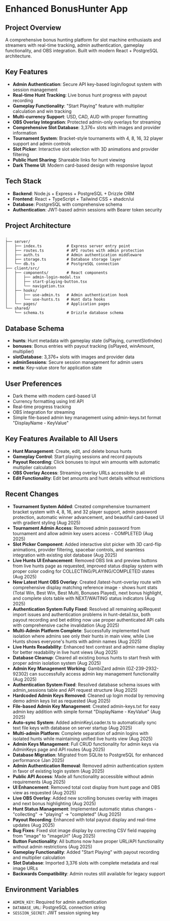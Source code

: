 # Enhanced BonusHunter App

## Project Overview
A comprehensive bonus hunting platform for slot machine enthusiasts and streamers with real-time tracking, admin authentication, gameplay functionality, and OBS integration. Built with modern React + PostgreSQL architecture.

## Key Features
- **Admin Authentication**: Secure API key-based login/logout system with session management
- **Real-time Hunt Tracking**: Live bonus hunt progress with payout recording
- **Gameplay Functionality**: "Start Playing" feature with multiplier calculation and win tracking
- **Multi-currency Support**: USD, CAD, AUD with proper formatting
- **OBS Overlay Integration**: Protected admin-only overlays for streaming
- **Comprehensive Slot Database**: 3,376+ slots with images and provider information
- **Tournament System**: Bracket-style tournaments with 4, 8, 16, 32 player support and admin controls
- **Slot Picker**: Interactive slot selection with 3D animations and provider filtering
- **Public Hunt Sharing**: Shareable links for hunt viewing
- **Dark Theme UI**: Modern card-based design with responsive layout

## Tech Stack
- **Backend**: Node.js + Express + PostgreSQL + Drizzle ORM
- **Frontend**: React + TypeScript + Tailwind CSS + shadcn/ui
- **Database**: PostgreSQL with comprehensive schema
- **Authentication**: JWT-based admin sessions with Bearer token security

## Project Architecture
```
.
├── server/
│   ├── index.ts           # Express server entry point
│   ├── routes.ts          # API routes with admin protection
│   ├── auth.ts            # Admin authentication middleware
│   ├── storage.ts         # Database storage layer
│   └── db.ts              # PostgreSQL connection
├── client/src/
│   ├── components/        # React components
│   │   ├── admin-login-modal.tsx
│   │   ├── start-playing-button.tsx
│   │   └── navigation.tsx
│   ├── hooks/
│   │   ├── use-admin.ts   # Admin authentication hook
│   │   └── use-hunts.ts   # Hunt data hooks
│   └── pages/             # Application pages
└── shared/
    └── schema.ts          # Drizzle database schema
```

## Database Schema
- **hunts**: Hunt metadata with gameplay state (isPlaying, currentSlotIndex)
- **bonuses**: Bonus entries with payout tracking (isPlayed, winAmount, multiplier)
- **slotDatabase**: 3,376+ slots with images and provider data
- **adminSessions**: Secure session management for admin users
- **meta**: Key-value store for application state

## User Preferences
- Dark theme with modern card-based UI
- Currency formatting using Intl API
- Real-time progress tracking
- OBS integration for streaming
- Simple file-based admin key management using admin-keys.txt format "DisplayName - KeyValue"

## Key Features Available to All Users
- **Hunt Management**: Create, edit, and delete bonus hunts
- **Gameplay Control**: Start playing sessions and record payouts
- **Payout Recording**: Click bonuses to input win amounts with automatic multiplier calculation
- **OBS Overlay Access**: Streaming overlay URLs accessible to all
- **Edit Functionality**: Edit bet amounts and hunt details without restrictions

## Recent Changes
- **Tournament System Added**: Created comprehensive tournament bracket system with 4, 8, 16, and 32 player support, admin password protection, automatic winner advancement, and beautiful card-based UI with gradient styling (Aug 2025)
- **Tournament Admin Access**: Removed admin password from tournament and allow admin key users access - COMPLETED (Aug 2025)
- **Slot Picker Component**: Added interactive slot picker with 3D card-flip animations, provider filtering, spacebar controls, and seamless integration with existing slot database (Aug 2025)
- **Live Hunts UI Enhancement**: Removed OBS link and preview buttons from live hunts page as requested, improved status display system with proper color coding for COLLECTING/PLAYING/COMPLETED states (Aug 2025)
- **New Latest Hunt OBS Overlay**: Created /latest-hunt-overlay route with comprehensive display matching reference image - shows hunt stats (Total Win, Best Win, Best Multi, Bonuses Played), next bonus highlight, and complete slots table with NEXT/WAITING status indicators (Aug 2025)
- **Authentication System Fully Fixed**: Resolved all remaining apiRequest import issues and authentication problems in hunt-detail.tsx, both payout recording and bet editing now use proper authenticated API calls with comprehensive cache invalidation (Aug 2025)
- **Multi-Admin Platform Complete**: Successfully implemented hunt isolation where admins see only their hunts in main view, while Live Hunts shows everyone's hunts with admin names (Aug 2025)
- **Live Hunts Readability**: Enhanced text contrast and admin name display for better readability in live hunt views (Aug 2025)
- **Database Cleanup**: Cleared all existing bonus hunts to start fresh with proper admin isolation system (Aug 2025)
- **Admin Key Management Working**: GambiZard admin (GZ-239-2932-92302) can successfully access admin key management functionality (Aug 2025)
- **Authentication System Fixed**: Resolved database schema issues with admin_sessions table and API request structure (Aug 2025)
- **Hardcoded Admin Keys Removed**: Cleaned up login modal by removing demo admin keys list as requested (Aug 2025)
- **File-based Admin Key Management**: Created admin-keys.txt for easy admin key addition with simple format "DisplayName - KeyValue" (Aug 2025)
- **Auto-sync System**: Added adminKeyLoader.ts to automatically sync text file keys with database on server startup (Aug 2025)
- **Multi-admin Platform**: Complete separation of admin logins with isolated hunts while maintaining unified live hunts view (Aug 2025)
- **Admin Keys Management**: Full CRUD functionality for admin keys via AdminKeys page and API routes (Aug 2025)
- **Database Migration**: Migrated from SQLite to PostgreSQL for enhanced performance (Jan 2025)
- **Admin Authentication Removal**: Removed admin authentication system in favor of existing login system (Aug 2025)
- **Public API Access**: Made all functionality accessible without admin requirements (Aug 2025)
- **UI Enhancement**: Removed total cost display from hunt page and OBS view as requested (Aug 2025)
- **Live OBS Overlay**: Added new scrolling bonuses overlay with images and next bonus highlighting (Aug 2025)
- **Hunt Status Management**: Implemented automatic status changes - "collecting" → "playing" → "completed" (Aug 2025)
- **Payout Recording**: Enhanced with total payout display and real-time updates (Aug 2025)
- **Bug Fixes**: Fixed slot image display by correcting CSV field mapping from "image" to "imageUrl" (Aug 2025)
- **Button Functionality**: All buttons now have proper URL/API functionality without admin restrictions (Aug 2025)
- **Gameplay Functionality**: Added "Start Playing" with payout recording and multiplier calculation
- **Slot Database**: Imported 3,376 slots with complete metadata and real image URLs
- **Backwards Compatibility**: Admin routes still available for legacy support

## Environment Variables
- `ADMIN_KEY`: Required for admin authentication
- `DATABASE_URL`: PostgreSQL connection string
- `SESSION_SECRET`: JWT session signing key